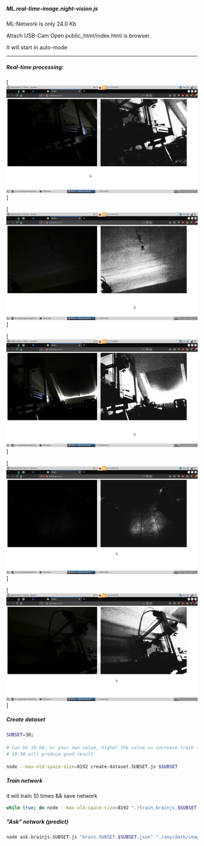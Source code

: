 ##### ML.real-time-image.night-vision.js

ML-Network is only 24.0 Kb

Attach USB-Cam
Open public_html/index.html is browser.

It will start in auto-mode

------------------
##### Real-time processing:

[![print-all](https://github.com/ch3ll0v3k/ML.real-time-image.night-vision.js/raw/master/public_html/example.0.png)]

[![print-all](https://github.com/ch3ll0v3k/ML.real-time-image.night-vision.js/raw/master/public_html/example.1.png)]

[![print-all](https://github.com/ch3ll0v3k/ML.real-time-image.night-vision.js/raw/master/public_html/example.2.png)]

[![print-all](https://github.com/ch3ll0v3k/ML.real-time-image.night-vision.js/raw/master/public_html/example.3.png)]

[![print-all](https://github.com/ch3ll0v3k/ML.real-time-image.night-vision.js/raw/master/public_html/example.4.png)]



##### Create dataset

```bash
SUBSET=30; 

# Can be 10-50, or your own value, higher the value == increase train time && quality 
# 10-30 will produce good result

node --max-old-space-size=8192 create-dataset.SUBSET.js $SUBSET
```

##### Train network

it will train 10 times && save network

```bash
while true; do node --max-old-space-size=8192 "./train.brainjs.$SUBSET.js" "./dataset.512x512.SUBSET.$SUBSET.json"; sync; done
```

##### "Ask" network (predict)

```bash
node ask.brainjs.SUBSET.js "brain.SUBSET.$SUBSET.json" "./any/dark/image.png" && <your-image-viewer> "out.SUBSET.$SUBSET.png"
```
